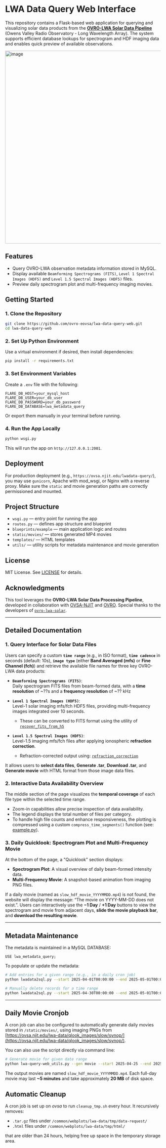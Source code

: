 # LWA Data Query Web Interface

This repository contains a Flask-based web application for querying and visualizing solar data products from the [**OVRO-LWA Solar Data Pipeline**](https://github.com/ovro-eovsa/ovro-lwa-solar) (Owens Valley Radio Observatory - Long Wavelength Array). The system supports efficient database lookups for spectrogram and HDF imaging data and enables quick preview of available observations.

<img width="624" alt="image" src="https://github.com/user-attachments/assets/c92445e9-0f00-4858-a0c8-cca11c2689c2" />

## Features

- Query OVRO-LWA observation metadata information stored in MySQL.
- Display available `Beamforming Spectrograms (FITS)`, `Level 1 Spectral Images (HDF5)` and `Level 1.5 Spectral Images (HDF5)` files.
- Preview daily spectrogram plot and multi-frequency imaging movies.


<!---
- Auto movie generation for selected dates using `ffmpeg`.
-->

## Getting Started

### 1. Clone the Repository

```bash
git clone https://github.com/ovro-eovsa/lwa-data-query-web.git
cd lwa-data-query-web
```

### 2. Set Up Python Environment

Use a virtual environment if desired, then install dependencies:

```bash
pip install -r requirements.txt
```

### 3. Set Environment Variables

Create a `.env` file with the following:

```env
FLARE_DB_HOST=your_mysql_host
FLARE_DB_USER=your_db_user
FLARE_DB_PASSWORD=your_db_password
FLARE_DB_DATABASE=lwa_metadata_query
```

Or export them manually in your terminal before running.

### 4. Run the App Locally

```bash
python wsgi.py
```

This will run the app on `http://127.0.0.1:2001`.

## Deployment

For production deployment (e.g., `https://ovsa.njit.edu/lwadata-query/`), you may use `gunicorn`, Apache with mod_wsgi, or Nginx with a reverse proxy. Make sure the `static` and movie generation paths are correctly permissioned and mounted.

## Project Structure

- `wsgi.py` — entry point for running the app
- `routes.py` — defines app structure and blueprint
- `blueprints/example` — main application logic and routes
- `static/movies/` — stores generated MP4 movies
- `templates/` — HTML templates
- `utils/` — utility scripts for metadata maintenance and movie generation

## License

MIT License. See [LICENSE](LICENSE) for details.

## Acknowledgments

This tool leverages the **OVRO-LWA Solar Data Processing Pipeline**, developed in collaboration with [OVSA-NJIT](https://www.ovsa.njit.edu/) and [OVRO](https://www.ovro.caltech.edu/). Special thanks to the developers of [`ovro-lwa-solar`](https://github.com/ovro-eovsa/ovro-lwa-solar).

<!---
## Maintainer

Xingyao Chen – [xingyaochen0@github](https://github.com/xingyaochen0)
-->


---

## Detailed Documentation

### 1. Query Interface for Solar Data Files

Users can specify a custom **`time range`** (e.g., in ISO format), **`time cadence`** in seconds (default: 10s), **`image type`** (either **Band Averaged (mfs)** or **Fine Channel (fch)**) and retrieve the available file names for three key OVRO-LWA data products:

- **`Beamforming Spectrograms (FITS)`**:  
  Daily spectrogram FITS files from beam-formed data, with a **time resolution** of ~??s and a **frequency resolution** of ~?? kHz

- **`Level 1 Spectral Images (HDF5)`**:  
  Level-1 solar imaging mfs/fch HDF5 files, providing multi-frequency images integrated over 10 seconds.  
  - These can be converted to FITS format using the utility of [`recover_fits_from_h5`](https://github.com/ovro-eovsa/ovro-lwa-solar/blob/a9521ca5d4695c7fabf03e88aced5cf636d72ebe/ovrolwasolar/utils.py#L781)

- **`Level 1.5 Spectral Images (HDF5)`**:  
  Level-1.5 imaging mfs/fch files after applying ionospheric **refraction correction**.  
  - Refraction-corrected output using: [`refraction_correction`](https://github.com/ovro-eovsa/ovro-lwa-solar/blob/main/ovrolwasolar/refraction_correction.py)

It allows users to **select data files**, **Generate .tar**, **Download .tar**, and **Generate movie** with HTML format from those image data files.
<!---
Each category allows users to download a corresponding `.txt` list of URLs for automated downloading.

#### Example WGET Commands

```bash
# Download all spec_fits files
wget -i ovro-lwa_solar_spec_fits.txt
```
```bash
# Save to a specific directory
wget -P /your/download/path -i ovro-lwa_solar_spec_fits.txt
```
```bash
# Resume interrupted downloads
wget -c -i ovro-lwa_solar_spec_fits.txt
```
-->


### 2. Interactive Data Availability Overview

The middle section of the page visualizes the **temporal coverage** of each file type within the selected time range.

- Zoom-in capabilities allow precise inspection of data availability.
- The legend displays the total number of files per category.
- To handle high file counts and enhance responsiveness, the plotting is compressed using a custom `compress_time_segments()` function (see: [example.py](https://github.com/xingyaochen0/lwa-data-query-web/blob/main/blueprints/example.py)).

### 3. Daily Quicklook: Spectrogram Plot and Multi-Frequency Movie

At the bottom of the page, a "Quicklook" section displays:

- **Spectrogram Plot**: A visual overview of daily beam-formed intensity data.
- **Multi-Frequency Movie**: A snapshot-based animation from imaging PNG files.

If a daily movie (named as `slow_hdf_movie_YYYYMMDD.mp4`) is not found, the website will display the message: “The movie on YYYY-MM-DD does not exist.”.
Users can interactively use the **−1 Day** / **+1 Day** buttons to view the spectrogram and movie from adjacent days, **slide the movie playback bar**, and **download the resulting movie**.




---

## Metadata Maintenance

The metadata is maintained in a MySQL DATABASE:

```
USE lwa_metadata_query;
```

To populate or update the metadata:

```bash
# Add entries for a given range (e.g., in a daily cron job)
python lwadata2sql.py --start 2025-04-01T00:00:00 --end 2025-05-01T00:00:00
```
```bash
# Manually delete records for a time range
python lwadata2sql.py --start 2025-04-30T00:00:00 --end 2025-05-01T00:00:00 --delete
```

---

## Daily Movie Cronjob

A cron job can also be configured to automatically generate daily movies stored in `/static/movies/`, using imaging PNGs from [https://ovsa.njit.edu/lwa-data/qlook_images/slow/synop/](https://ovsa.njit.edu/lwa-data/qlook_images/slow/synop/).

You can also use the script directly via command line:

```bash
# Generate movie for given date range
python lwa-query-web_utils.py --gen movie --start 2025-04-25 --end 2025-05-01
```

The output movies are named `slow_hdf_movie_YYYYMMDD.mp4`. Each full-day movie may last **~5 minutes** and take approximately **20 MB** of disk space.


## Automatic Cleanup

A cron job is set up on _ovsa_ to run `cleanup_tmp.sh` every hour. It recursively removes:

- `.tar.gz` files under `/common/webplots/lwa-data/tmp/data-request/`
- `.html` files under `/common/webplots/lwa-data/tmp/html/`

that are older than 24 hours, helping free up space in the temporary storage area.


